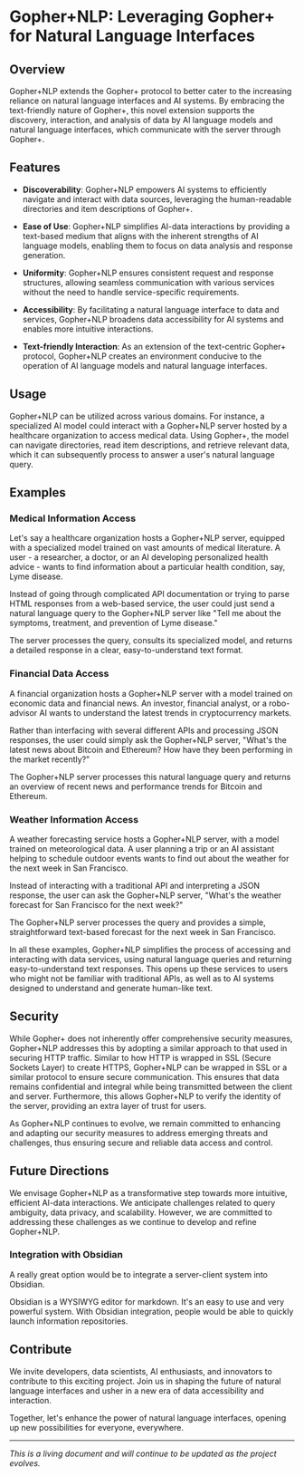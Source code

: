 # Gopher+NLP: Leveraging Gopher+ for Natural Language Interfaces

## Overview

Gopher+NLP extends the Gopher+ protocol to better cater to the increasing reliance on natural language interfaces and AI systems. By embracing the text-friendly nature of Gopher+, this novel extension supports the discovery, interaction, and analysis of data by AI language models and natural language interfaces, which communicate with the server through Gopher+.

## Features

- **Discoverability**: Gopher+NLP empowers AI systems to efficiently navigate and interact with data sources, leveraging the human-readable directories and item descriptions of Gopher+.

- **Ease of Use**: Gopher+NLP simplifies AI-data interactions by providing a text-based medium that aligns with the inherent strengths of AI language models, enabling them to focus on data analysis and response generation.

- **Uniformity**: Gopher+NLP ensures consistent request and response structures, allowing seamless communication with various services without the need to handle service-specific requirements.

- **Accessibility**: By facilitating a natural language interface to data and services, Gopher+NLP broadens data accessibility for AI systems and enables more intuitive interactions.

- **Text-friendly Interaction**: As an extension of the text-centric Gopher+ protocol, Gopher+NLP creates an environment conducive to the operation of AI language models and natural language interfaces.


## Usage

Gopher+NLP can be utilized across various domains. For instance, a specialized AI model could interact with a Gopher+NLP server hosted by a healthcare organization to access medical data. Using Gopher+, the model can navigate directories, read item descriptions, and retrieve relevant data, which it can subsequently process to answer a user's natural language query.

## Examples

### Medical Information Access

Let's say a healthcare organization hosts a Gopher+NLP server, equipped with a specialized model trained on vast amounts of medical literature. A user - a researcher, a doctor, or an AI developing personalized health advice - wants to find information about a particular health condition, say, Lyme disease.

Instead of going through complicated API documentation or trying to parse HTML responses from a web-based service, the user could just send a natural language query to the Gopher+NLP server like "Tell me about the symptoms, treatment, and prevention of Lyme disease."

The server processes the query, consults its specialized model, and returns a detailed response in a clear, easy-to-understand text format.

### Financial Data Access

A financial organization hosts a Gopher+NLP server with a model trained on economic data and financial news. An investor, financial analyst, or a robo-advisor AI wants to understand the latest trends in cryptocurrency markets.

Rather than interfacing with several different APIs and processing JSON responses, the user could simply ask the Gopher+NLP server, "What's the latest news about Bitcoin and Ethereum? How have they been performing in the market recently?"

The Gopher+NLP server processes this natural language query and returns an overview of recent news and performance trends for Bitcoin and Ethereum.

### Weather Information Access

A weather forecasting service hosts a Gopher+NLP server, with a model trained on meteorological data. A user planning a trip or an AI assistant helping to schedule outdoor events wants to find out about the weather for the next week in San Francisco.

Instead of interacting with a traditional API and interpreting a JSON response, the user can ask the Gopher+NLP server, "What's the weather forecast for San Francisco for the next week?"

The Gopher+NLP server processes the query and provides a simple, straightforward text-based forecast for the next week in San Francisco.

In all these examples, Gopher+NLP simplifies the process of accessing and interacting with data services, using natural language queries and returning easy-to-understand text responses. This opens up these services to users who might not be familiar with traditional APIs, as well as to AI systems designed to understand and generate human-like text.

## Security

While Gopher+ does not inherently offer comprehensive security measures, Gopher+NLP addresses this by adopting a similar approach to that used in securing HTTP traffic. Similar to how HTTP is wrapped in SSL (Secure Sockets Layer) to create HTTPS, Gopher+NLP can be wrapped in SSL or a similar protocol to ensure secure communication. This ensures that data remains confidential and integral while being transmitted between the client and server. Furthermore, this allows Gopher+NLP to verify the identity of the server, providing an extra layer of trust for users.

As Gopher+NLP continues to evolve, we remain committed to enhancing and adapting our security measures to address emerging threats and challenges, thus ensuring secure and reliable data access and control.

## Future Directions

We envisage Gopher+NLP as a transformative step towards more intuitive, efficient AI-data interactions. We anticipate challenges related to query ambiguity, data privacy, and scalability. However, we are committed to addressing these challenges as we continue to develop and refine Gopher+NLP.

### Integration with Obsidian

A really great option would be to integrate a server-client system into Obsidian. 

Obsidian is a WYSIWYG editor for markdown. It's an easy to use and very powerful system. With Obsidian integration, people would be able to quickly launch information repositories. 

## Contribute

We invite developers, data scientists, AI enthusiasts, and innovators to contribute to this exciting project. Join us in shaping the future of natural language interfaces and usher in a new era of data accessibility and interaction.

Together, let's enhance the power of natural language interfaces, opening up new possibilities for everyone, everywhere.

---

_This is a living document and will continue to be updated as the project evolves._
